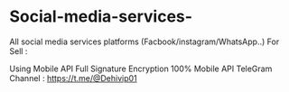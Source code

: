 # Social-media-services-
All social media services platforms (Facbook/instagram/WhatsApp..)
For Sell :

Using Mobile API
Full Signature Encryption
100% Mobile API
TeleGram Channel : https://t.me/@Dehivip01

